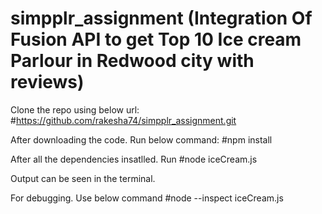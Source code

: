 # simpplr_assignment (Integration Of Fusion API to get Top 10 Ice cream Parlour in Redwood city with reviews)

Clone the repo using below url:
#https://github.com/rakesha74/simpplr_assignment.git

After downloading the code. Run below command:
#npm install

After all the dependencies insatlled. Run
#node iceCream.js

Output can be seen in the terminal.

For debugging. Use below command
#node --inspect iceCream.js

